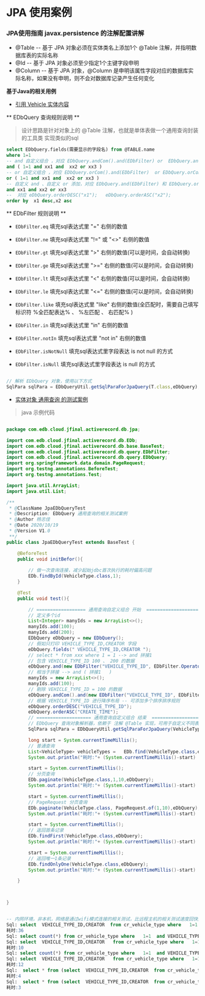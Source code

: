 
# JPA 使用案例

### JPA使用指南 javax.persistence 的注解配置讲解
- @Table -- 基于 JPA 对象必须在实体类名上添加1个 @Table 注解，并指明数据库表的实际名称
- @Id -- 基于 JPA 对象必须至少指定1个主键字段申明
- @Column -- 基于 JPA 对象，@Column 是申明该属性字段对应的数据库实际名称，如果没有申明，则不会对数据库记录产生任何变化

**基于Java的相关用例**

- [引用 Vehicle 实体内容](../../src/test/java/com/edb/cloud/jfinal/activerecord/db/jpa/VehicleType.java)

** EDbQuery 查询规则说明 **
> 设计思路是针对对象上的 @Table 注解，也就是单体表做一个通用查询封装的工具类
> 实现类似的sql

```sql
select EDbQuery.fields(需要显示的字段名) from @TABLE.name 
where 1=1
-- and 自定义组合 ，对应 EDbQuery.andCom().and(EDbFilter) or  EDbQuery.andCom().or(EDbFilter)
and ( 1=1 and xx1 and  xx2 or xx3 )
-- or 自定义组合 ，对应 EDbQuery.orCom().and(EDbFilter)  or EDbQuery.orCom().or(EDbFilter) 
or ( 1=1 and xx1 and  xx2 or xx3 )
-- 自定义 and 、自定义 or 添加，对应 EDbQuery.and(EDbFilter) 和 EDbQuery.or(EDbFilter)
and xx1 and xx2 or xx3
--  对应 eDbQuery.orderDESC("x1");   eDbQuery.orderASC("x2");
order by  x1 desc,x2 asc

```

** EDbFilter 规则说明 **

- `EDbFilter.eq`   填充sql表达式里 "=" 右侧的数值

- `EDbFilter.ne`   填充sql表达式里 "!=" 或 "<>" 右侧的数值

- `EDbFilter.gt`   填充sql表达式里 ">"  右侧的数值(可以是时间，会自动转换)

- `EDbFilter.ge`   填充sql表达式里 ">="  右侧的数值(可以是时间，会自动转换)

- `EDbFilter.lt`   填充sql表达式里 "<"  右侧的数值(可以是时间，会自动转换)

- `EDbFilter.le`   填充sql表达式里 "<="  右侧的数值(可以是时间，会自动转换)

- `EDbFilter.like`  填充sql表达式里 "like"  右侧的数值(全匹配时，需要自己填写标识符 %全匹配表达% 、 %左匹配 、 右匹配% )

- `EDbFilter.in`    填充sql表达式里 "in"  右侧的数值

- `EDbFilter.notIn`     填充sql表达式里 "not in"  右侧的数值

- `EDbFilter.isNotNull` 填充sql表达式里字段表达 is not null 的方式 

- `EDbFilter.isNull`    填充sql表达式里字段表达 is null 的方式 

```javascript

// 解析 EDbQuery 对象，使用以下方式
SqlPara sqlPara = EDbQueryUtil.getSqlParaForJpaQuery(T.class,eDbQuery);

```

- [实体对象 通用查询 的测试案例](../../src/test/java/com/edb/cloud/jfinal/activerecord/db/jpa/JpaEDbQueryTest.java)

> java 示例代码

```java

package com.edb.cloud.jfinal.activerecord.db.jpa;

import com.edb.cloud.jfinal.activerecord.db.EDb;
import com.edb.cloud.jfinal.activerecord.db.base.BaseTest;
import com.edb.cloud.jfinal.activerecord.db.query.EDbFilter;
import com.edb.cloud.jfinal.activerecord.db.query.EDbQuery;
import org.springframework.data.domain.PageRequest;
import org.testng.annotations.BeforeTest;
import org.testng.annotations.Test;

import java.util.ArrayList;
import java.util.List;

/**
 * @ClassName JpaEDbQueryTest
 * @Description: EDbQuery 通用查询的相关测试案例
 * @Author 杨志佳
 * @Date 2020/10/19
 * @Version V1.0
 **/
public class JpaEDbQueryTest extends BaseTest {

    @BeforeTest
    public void initBefor(){
        
        // 做一次查询连接，减少起始jdbc首次执行的耗时偏高问题
        EDb.findById(VehicleType.class,1);
    }

    @Test
    public void test(){

        // ================== 通用查询自定义组合 开始  ===================
        // 定义多个id
        List<Integer> manyIds = new ArrayList<>();
        manyIds.add(100);
        manyIds.add(200);
        EDbQuery eDbQuery = new EDbQuery();
        // 假如只打印 VEHICLE_TYPE_ID,CREATOR 字段
        eDbQuery.fields(" VEHICLE_TYPE_ID,CREATOR ");
        // select * from xxx where 1 = 1 --> and 拼接1
        // 包含 VEHICLE_TYPE_ID 100 、 200 的数据
        eDbQuery.and(new EDbFilter("VEHICLE_TYPE_ID", EDbFilter.Operator.in, manyIds));
        // 相当于拼接 --> and ( 拼接1   )
        manyIds = new ArrayList<>();
        manyIds.add(100);
        // 剔除 VEHICLE_TYPE_ID = 100 的数据
        eDbQuery.andCom().and(new EDbFilter("VEHICLE_TYPE_ID", EDbFilter.Operator.notIn, manyIds));
        // 根据 VEHICLE_TYPE_ID 进行降序布局 -- 可添加多个排序排序规则
        eDbQuery.orderDESC("VEHICLE_TYPE_ID");
        eDbQuery.orderASC("CREATE_TIME");
        // ==================== 通用查询自定义组合 结束  ===================
        // EDbQuery 查询对象解析器，依赖于 注解 @Table 实现，可用于自定义不同表视图切换时使用
        SqlPara sqlPara = EDbQueryUtil.getSqlParaForJpaQuery(VehicleType.class,eDbQuery);

        long start = System.currentTimeMillis();
        // 普通查询
        List<VehicleType> vehicleTypes =   EDb.find(VehicleType.class,eDbQuery);
        System.out.println("耗时:"+ (System.currentTimeMillis()-start) );

        start = System.currentTimeMillis();
        // 分页查询
        EDb.paginate(VehicleType.class,1,10,eDbQuery);
        System.out.println("耗时:"+ (System.currentTimeMillis()-start) );

        start = System.currentTimeMillis();
        // PageRequest 分页查询
        EDb.paginate(VehicleType.class, PageRequest.of(1,10),eDbQuery);
        System.out.println("耗时:"+ (System.currentTimeMillis()-start) );

        start = System.currentTimeMillis();
        // 返回首条记录
        EDb.findFirst(VehicleType.class,eDbQuery);
        System.out.println("耗时:"+ (System.currentTimeMillis()-start) );

        start = System.currentTimeMillis();
        // 返回唯一1条记录
        EDb.findOnlyOne(VehicleType.class,eDbQuery);
        System.out.println("耗时:"+ (System.currentTimeMillis()-start) );

    }



}

```

```sql

-- 内网环境，非本机，网络是通过wifi模式连接的相关测试，比远程主机的相关测试速度回快点，实际上云上服务器的响应更快
Sql: select  VEHICLE_TYPE_ID,CREATOR  from cr_vehicle_type where   1=1  and VEHICLE_TYPE_ID in (?,?) and ( 1=1  and VEHICLE_TYPE_ID not in (?) ) order by VEHICLE_TYPE_ID desc,CREATE_TIME asc
耗时:36
Sql: select count(*) from cr_vehicle_type where   1=1  and VEHICLE_TYPE_ID in (?,?) and ( 1=1  and VEHICLE_TYPE_ID not in (?) ) 
Sql: select  VEHICLE_TYPE_ID,CREATOR   from cr_vehicle_type where   1=1  and VEHICLE_TYPE_ID in (?,?) and ( 1=1  and VEHICLE_TYPE_ID not in (?) ) order by VEHICLE_TYPE_ID desc,CREATE_TIME asc limit 0, 10
耗时:10
Sql: select count(*) from cr_vehicle_type where   1=1  and VEHICLE_TYPE_ID in (?,?) and ( 1=1  and VEHICLE_TYPE_ID not in (?) ) 
Sql: select  VEHICLE_TYPE_ID,CREATOR   from cr_vehicle_type where   1=1  and VEHICLE_TYPE_ID in (?,?) and ( 1=1  and VEHICLE_TYPE_ID not in (?) ) order by VEHICLE_TYPE_ID desc,CREATE_TIME asc limit 0, 10
耗时:12
Sql:  select * from (select  VEHICLE_TYPE_ID,CREATOR  from cr_vehicle_type where   1=1  and VEHICLE_TYPE_ID in (?,?) and ( 1=1  and VEHICLE_TYPE_ID not in (?) ) order by VEHICLE_TYPE_ID desc,CREATE_TIME asc) as edb_findFirst_tb limit 2
耗时:4
Sql:  select * from (select  VEHICLE_TYPE_ID,CREATOR  from cr_vehicle_type where   1=1  and VEHICLE_TYPE_ID in (?,?) and ( 1=1  and VEHICLE_TYPE_ID not in (?) ) order by VEHICLE_TYPE_ID desc,CREATE_TIME asc) as edb_findFirst_tb limit 2
耗时:3


```

